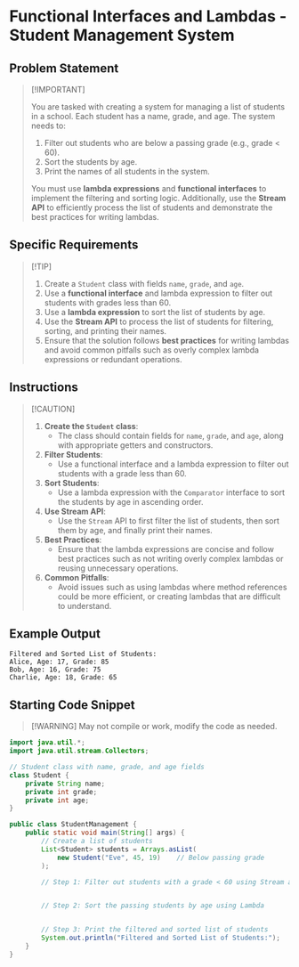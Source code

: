# Functional Interfaces and Lambdas - Student Management System

## Problem Statement
>
> [!IMPORTANT]
>
> You are tasked with creating a system for managing a list of students in a school. Each student has a name, grade, and age. The system needs to:
>
> 1. Filter out students who are below a passing grade (e.g., grade < 60).
> 2. Sort the students by age.
> 3. Print the names of all students in the system.
>
> You must use **lambda expressions** and **functional interfaces** to implement the filtering and sorting logic. Additionally, use the **Stream API** to efficiently process the list of students and demonstrate the best practices for writing lambdas.

## Specific Requirements
>
> [!TIP]
>
> 1. Create a `Student` class with fields `name`, `grade`, and `age`.
> 2. Use a **functional interface** and lambda expression to filter out students with grades less than 60.
> 3. Use a **lambda expression** to sort the list of students by age.
> 4. Use the **Stream API** to process the list of students for filtering, sorting, and printing their names.
> 5. Ensure that the solution follows **best practices** for writing lambdas and avoid common pitfalls such as overly complex lambda expressions or redundant operations.
>

## Instructions
>
> [!CAUTION]
>
>
> 1. **Create the `Student` class**:
>    - The class should contain fields for `name`, `grade`, and `age`, along with appropriate getters and constructors.
> 2. **Filter Students**:
>    - Use a functional interface and a lambda expression to filter out students with a grade less than 60.
> 3. **Sort Students**:
>    - Use a lambda expression with the `Comparator` interface to sort the students by age in ascending order.
> 4. **Use Stream API**:
>    - Use the `Stream` API to first filter the list of students, then sort them by age, and finally print their names.
> 5. **Best Practices**:
>    - Ensure that the lambda expressions are concise and follow best practices such as not writing overly complex lambdas or reusing unnecessary operations.
> 6. **Common Pitfalls**:
>    - Avoid issues such as using lambdas where method references could be more efficient, or creating lambdas that are difficult to understand.
>

## Example Output

```text
Filtered and Sorted List of Students:
Alice, Age: 17, Grade: 85
Bob, Age: 16, Grade: 75
Charlie, Age: 18, Grade: 65
```

## Starting Code Snippet
>
> [!WARNING]
> May not compile or work, modify the code as needed.
>

```java
import java.util.*;
import java.util.stream.Collectors;

// Student class with name, grade, and age fields
class Student {
    private String name;
    private int grade;
    private int age;
}

public class StudentManagement {
    public static void main(String[] args) {
        // Create a list of students
        List<Student> students = Arrays.asList(
            new Student("Eve", 45, 19)    // Below passing grade
        );

        // Step 1: Filter out students with a grade < 60 using Stream and Lambda


        // Step 2: Sort the passing students by age using Lambda


        // Step 3: Print the filtered and sorted list of students
        System.out.println("Filtered and Sorted List of Students:");
    }
}

```

